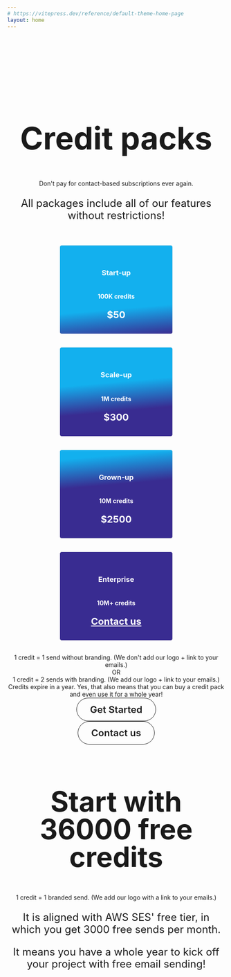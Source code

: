 ```yaml
---
# https://vitepress.dev/reference/default-theme-home-page
layout: home
---
```


<style>
  .VPHero {
    background: linear-gradient(278deg, hsl(247.72, 53.44%, 90%) 10%, hsl(196.99, 86.56%, 90%) 90%);
  }

  html.dark .VPHero {
    background: linear-gradient(278deg, hsl(247.72, 53.44%, 10%) 10%, hsl(196.99, 86.56%, 10%) 90%);
  }

  .VPHero .container {
    max-width: 100%;
  }

  .VPHero .main {
    width: 100% !important;
    max-width: unset !important;
    text-align: center;
    display: block !important;
    padding-top: 15vh;
    padding-bottom: 10vh;
  }
  .VPHero .main .name {
    font-size: 72px;
    line-height: 72px;
    width: 100% !important;
    max-width: unset !important;
  }

  .VPHero .main .text {
    width: 100% !important;
    max-width: unset !important;
    font-size: 26px;
    line-height: 32px;
  }
  .VPHero .main .tagline {
    width: 100% !important;
    max-width: unset !important;
    font-size: 32px;
  }

  .VPHero .main .actions {
    width: 100% !important;
    max-width: unset !important;
    justify-content: center !important;
  }
  html.dark .VPHero .name .clip {
    background: -webkit-linear-gradient(
      120deg,
      #8a7ed8 5%,
      #13B0EE
    );
    background-clip: text;
  }

  .VPHero .VPButton.medium {
      border-radius: 50px;
      padding: 15px 30px;
      line-height: 22px;
      font-size: 22px;
  }


.card-container {
  display: flex;
  flex-wrap: wrap;
  justify-content: center;
  gap: 30px;
  padding: 30px;
}

.pricing-card {
  border: 1px solid #eeeeee;
  border-radius: 5px;
  padding: 30px;

  background: #13B0EE;
  color: white;

  width: 200px;
}

.pricing-card.start-up {
  background: linear-gradient(-5deg, #392C91 0%, #13B0EE 30%);
}

.pricing-card.scale-up {
  background: linear-gradient(-5deg, #392C91 30%, #13B0EE 60%);
}

.pricing-card.grown-up {
  background: linear-gradient(-5deg, #392C91 60%, #13B0EE 90%);
}

.pricing-card.enterprise {
  background: #392C91;
}

.vp-doc .pricing-card h3 {
  margin: 0;
  border-top: 0;
  padding-top: 0;
  font-size: 28px;
  line-height: 28px;
}

.pricing-card .pricing-card-credits {
  padding: 20px 0;
  font-weight: 700;
}

.pricing-card .pricing-card-price {
  font-size: 22px;
  line-height: 28px;
  font-weight: 700;
}

.pricing-card a {
  color: white !important;
}

.pricing-card a:hover {
  color: #eeeeee;
}

#credit-packs {
  text-align: center;

  padding-top: 100px;
  padding-bottom: 100px;
}

#credit-packs h1 {
  font-size: 72px;
  line-height: 72px;
  border-top: 0;
}

#credit-packs p {
  font-size: 24px;
  line-height: 28px;
}

#free-credits {
  text-align: center;
  padding-bottom: 100px;
}

#free-credits h2 {
  border-top: 0;
  margin-top: 0;
  padding-top: 0;
  font-size: 64px;
  line-height: 64px;
}

#free-credits p {
  font-size: 24px;
  line-height: 28px;
}

#credit-packs .VPButton.medium {
      border-radius: 50px;
      padding: 15px 30px;
      line-height: 22px;
      font-size: 22px;
  }
.vp-doc .actions {
    padding-top: 30px;
    display: flex;
    width: 100% !important;
    max-width: unset !important;
    justify-content: center !important;
  }

  .vp-doc .action {
    padding: 6px;
  }
.VPButton {
    display: inline-block;
    border: 1px solid transparent;
    text-align: center;
    font-weight: 600;
    white-space: nowrap;
    transition: color 0.25s, border-color 0.25s, background-color 0.25s !important;
    text-decoration: none !important;
  }

  .VPButton.brand {
      border-color: var(--vp-button-brand-border);
      color: var(--vp-button-brand-text);
      background-color: var(--vp-button-brand-bg);
  }

  .VPButton.brand:hover {
    color: var(--vp-button-brand-text);
    background-color: var(--vp-button-brand-hover-bg);
  }

  .VPButton.alt {
    border-color: var(--vp-button-alt-border);
    color: var(--vp-button-alt-text);
    background-color: var(--vp-button-alt-bg);
  }

  .VPButton.alt:hover {
    border-color: var(--vp-button-alt-border);
    color: var(--vp-button-alt-text);
    background-color: var(--vp-button-alt-hover-bg);
  }
</style>

<section id="credit-packs">
  <h1>Credit packs</h1>
  <div>Don't pay for contact-based subscriptions ever again.</div>
  <p>All packages include all of our features without restrictions!</p>
  <div class="card-container">
    <div class="pricing-card start-up">
      <h3>Start-up</h3>
      <div class="pricing-card-credits">100K credits</div>
      <div class="pricing-card-price">$50</div>
    </div>
    <div class="pricing-card scale-up">
      <h3>Scale-up</h3>
      <div class="pricing-card-credits">1M credits</div>
      <div class="pricing-card-price">$300</div>
    </div>
    <div class="pricing-card grown-up">
      <h3>Grown-up</h3>
      <div class="pricing-card-credits">10M credits</div>
      <div class="pricing-card-price">$2500</div>
    </div>
    <div class="pricing-card enterprise">
      <h3>Enterprise</h3>
      <div class="pricing-card-credits">10M+ credits</div>
      <div class="pricing-card-price"><a href="mailto:hello@bluefox.email">Contact us</a></div>
    </div>
  </div>
  <div>1 credit = 1 send without branding. (We don't add our logo + link to your emails.)</div>
  <div>OR</div>
  <div>1 credit = 2 sends with branding. (We add our logo + link to your emails.)</div>
  <div> Credits expire in a year. Yes, that also means that you can buy a credit pack and even use it for a whole year!</div>

  <div class="actions">
    <div class="action">
      <a class="VPButton brand medium" target="_blank" href="https://app.bluefox.email/accounts/create-account">Get Started</a>
    </div>
    <div class="action">
      <a class="VPButton alt medium" target="_blank" href="mailto:hello@bluefox.email">Contact us</a>
    </div>
  </div>
</section>

<section id="free-credits">
  <h2>Start with 36000 free credits</h2>
  <div>1 credit = 1 branded send. (We add our logo with a link to your emails.)</div>
  <p>It is aligned with AWS SES' free tier, in which you get 3000 free sends per month.</p>
  <p>It means you have a whole year to kick off your project with free email sending!</p>
</section>
